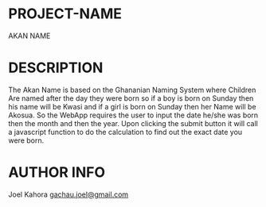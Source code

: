 # PROJECT-NAME
AKAN NAME
# DESCRIPTION
The Akan Name is based on the Ghananian Naming System where Children Are named after
the day they were born so if a boy is born on Sunday then his name will be Kwasi and
if a girl is born on Sunday then her Name will be Akosua. So the WebApp requires the 
user to input the date he/she was born then the month and then the year. Upon clicking
the submit button it will call a javascript function to do the calculation to find out 
the exact date you were born.

# AUTHOR INFO
Joel Kahora 
gachau.joel@gmail.com

